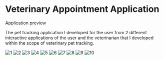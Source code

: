 # Veterinary Appointment Application
 Application preview

The pet tracking application I developed for the user from 2 different interactive applications of the user and the veterinarian that I developed within the scope of veterinary pet tracking.


![1](https://user-images.githubusercontent.com/59068120/109924257-0e9b4d00-7cd1-11eb-9f52-b94350137f5f.JPG)
![2](https://user-images.githubusercontent.com/59068120/109924260-0f33e380-7cd1-11eb-9a77-97d83545729a.JPG)
![3](https://user-images.githubusercontent.com/59068120/109924261-0f33e380-7cd1-11eb-9ba5-04ed976f5df7.JPG)
![4](https://user-images.githubusercontent.com/59068120/109924263-0fcc7a00-7cd1-11eb-96b1-513adc450989.JPG)
![5](https://user-images.githubusercontent.com/59068120/109924265-0fcc7a00-7cd1-11eb-9ce3-80d5cb74f1af.JPG)
![6](https://user-images.githubusercontent.com/59068120/109924267-10651080-7cd1-11eb-87ea-fe39fd61fcb0.JPG)
![7](https://user-images.githubusercontent.com/59068120/109924268-10651080-7cd1-11eb-9ce5-823145a509e5.JPG)
![8](https://user-images.githubusercontent.com/59068120/109924269-10651080-7cd1-11eb-921f-50e6d38d250a.JPG)
![9](https://user-images.githubusercontent.com/59068120/109924273-10fda700-7cd1-11eb-865d-943beb010ae6.JPG)
![10](https://user-images.githubusercontent.com/59068120/109924274-10fda700-7cd1-11eb-991c-fc8285e92679.JPG)
